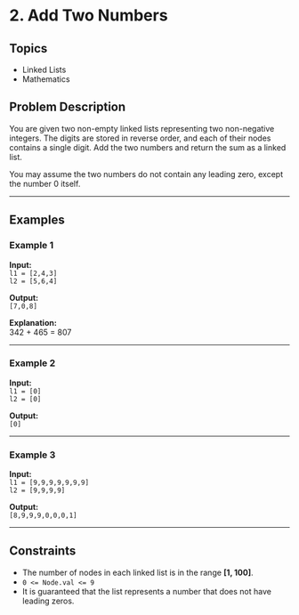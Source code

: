 # 2. Add Two Numbers

## Topics  
- Linked Lists
- Mathematics

## Problem Description  
You are given two non-empty linked lists representing two non-negative integers. The digits are stored in reverse order, and each of their nodes contains a single digit. Add the two numbers and return the sum as a linked list.

You may assume the two numbers do not contain any leading zero, except the number 0 itself.

---

## Examples  

### Example 1  
**Input:**  
`l1 = [2,4,3]`  
`l2 = [5,6,4]`  

**Output:**  
`[7,0,8]`  

**Explanation:**  
342 + 465 = 807  

---

### Example 2  
**Input:**  
`l1 = [0]`  
`l2 = [0]`  

**Output:**  
`[0]`  

---

### Example 3  
**Input:**  
`l1 = [9,9,9,9,9,9,9]`  
`l2 = [9,9,9,9]`  

**Output:**  
`[8,9,9,9,0,0,0,1]`  

---

## Constraints  

- The number of nodes in each linked list is in the range **[1, 100]**.  
- `0 <= Node.val <= 9`  
- It is guaranteed that the list represents a number that does not have leading zeros.
